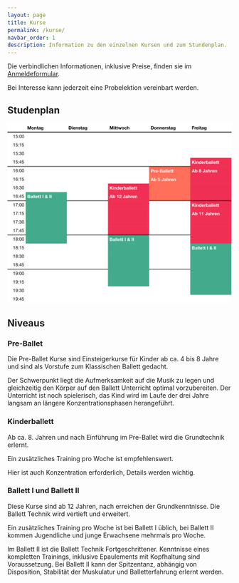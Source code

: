 ```yaml
---
layout: page
title: Kurse
permalink: /kurse/
navbar_order: 1
description: Information zu den einzelnen Kursen und zum Stundenplan.
---
```


Die verbindlichen Informationen, inklusive Preise, finden sie im [Anmeldeformular](/assets/AnmeldeFormular.pdf).

Bei Interesse kann jederzeit eine Probelektion vereinbart werden.

## Studenplan

![Studenplan](/assets/studenplan.png)

## Niveaus

### Pre-Ballet

Die Pre-Ballet Kurse sind Einsteigerkurse für Kinder ab ca. 4 bis 8 Jahre und sind als Vorstufe zum Klassischen Ballett gedacht.

Der Schwerpunkt liegt die Aufmerksamkeit auf die Musik zu legen und gleichzeitig den Körper auf den Ballett Unterricht optimal vorzubereiten.
Der Unterricht ist noch spielerisch, das Kind wird im Laufe der drei Jahre langsam an längere Konzentrationsphasen herangeführt.

### Kinderballett

Ab ca. 8. Jahren und nach Einführung im Pre-Ballet wird die Grundtechnik erlernt.

Ein zusätzliches Training pro Woche ist empfehlenswert.

Hier ist auch Konzentration erforderlich, Details werden wichtig.

### Ballett I und Ballett II

Diese Kurse sind ab 12 Jahren, nach erreichen der Grundkenntnisse.
Die Ballett Technik wird vertieft und erweitert.

Ein zusätzliches Training pro Woche ist bei Ballett I üblich, bei Ballett II kommen Jugendliche und junge Erwachsene mehrmals pro Woche.

Im Ballett II ist die Ballett Technik Fortgeschrittener. Kenntnisse eines kompletten Trainings, inklusive Epaulements mit Kopfhaltung sind Voraussetzung.
Bei Ballett II kann der Spitzentanz, abhängig von Disposition, Stabilität der Muskulatur und Balletterfahrung erlernt werden.
